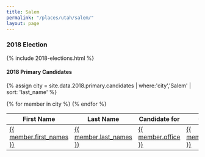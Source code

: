 ```yaml
---
title: Salem
permalink: "/places/utah/salem/"
layout: page
---
```


### 2018 Election

{% include 2018-elections.html %}

#### 2018 Primary Candidates
{% assign city = site.data.2018.primary.candidates | where:'city','Salem' | sort: 'last_name' %}
<table>
<thead>
  <th>First Name</th>
  <th>Last Name</th>
  <th>Candidate for</th>
  <th>City</th>
  <th>County</th>
</thead>
<tbody>
{% for member in city  %}
  <tr>
    <td><a href="{{ site.url }}/people/{{ member.id }}">{{ member.first_names }}</a></td>
    <td><a href="{{ site.url }}/people/{{ member.id }}">{{ member.last_names }}</a></td>
    <td><a href="{{ site.url }}/office/{{ member.office | downcase | replace: ' ','-' | replace: '.','' | replace: '(','' | replace: ')','' }}">{{ member.office }}</a></td>
    <td><a href="{{ site.url }}/places/{{ member.county | downcase | replace: ' ','-' }}/{{ member.city | downcase | replace: ' ','-' }}">{{ member.city }}</a></td>
    <td><a href="{{ site.url }}/places/{{ member.county | downcase | replace: ' ','-' }}">{{ member.county }}</a></td>
  </tr>
{% endfor %}
</tbody>
</table>
